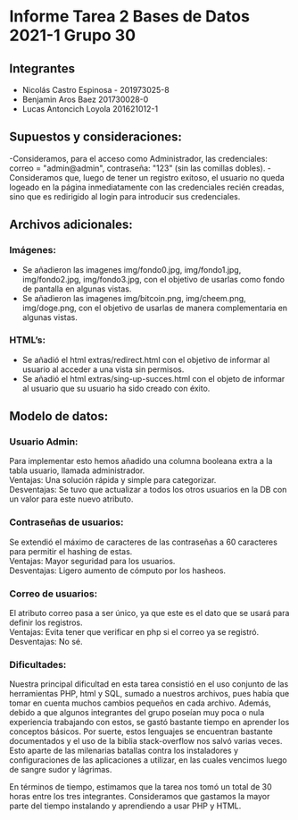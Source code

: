 # Informe Tarea 2 Bases de Datos 2021-1 Grupo 30
## Integrantes
- Nicolás Castro Espinosa - 201973025-8
- Benjamin Aros Baez 201730028-0
- Lucas Antoncich Loyola 201621012-1
 
## Supuestos y consideraciones:
-Consideramos, para el acceso como Administrador, las credenciales: correo = "admin@admin", contraseña: "123" (sin las comillas dobles).
-Consideramos que, luego de tener un registro exitoso, el usuario no queda logeado en la página inmediatamente con las credenciales recién creadas, sino que es redirigido al login para introducir sus credenciales.


## Archivos adicionales:
### Imágenes:
- Se añadieron las imagenes img/fondo0.jpg, img/fondo1.jpg, img/fondo2.jpg, img/fondo3.jpg, con el objetivo de usarlas como fondo de pantalla en algunas vistas.
- Se añadieron las imagenes img/bitcoin.png, img/cheem.png, img/doge.png, con el objetivo de usarlas de manera complementaria en algunas vistas.

### HTML’s:
- Se añadió el html extras/redirect.html con el objetivo de informar al usuario al acceder a una vista sin permisos.
- Se añadió el html extras/sing-up-succes.html con el objeto de informar al usuario que su usuario ha sido creado con éxito.


## Modelo de datos:
### Usuario Admin:
Para implementar esto hemos añadido una columna booleana extra a la tabla usuario, llamada administrador.  
Ventajas: Una solución rápida y simple para categorizar.  
Desventajas: Se tuvo que actualizar a todos los otros usuarios en la DB con un valor para este nuevo atributo.

### Contraseñas de usuarios:
Se extendió el máximo de caracteres de las contraseñas a 60 caracteres para permitir el hashing de estas.  
Ventajas: Mayor seguridad para los usuarios.  
Desventajas: Ligero aumento de cómputo por los hasheos.

### Correo de usuarios:
El atributo correo pasa a ser único, ya que este es el dato que se usará para definir los registros.  
Ventajas: Evita tener que verificar en php si el correo ya se registró.  
Desventajas: No sé.

### Dificultades:
Nuestra principal dificultad en esta tarea consistió en el uso conjunto de las herramientas PHP, html y SQL, sumado a nuestros archivos, pues había que tomar en cuenta muchos cambios pequeños en cada archivo. Además, debido a que algunos integrantes del grupo poseían muy poca o nula experiencia trabajando con estos, se gastó bastante tiempo en aprender los conceptos básicos. Por suerte, estos lenguajes se encuentran bastante documentados y el uso de la biblia stack-overflow nos salvó varias veces. Esto aparte de las milenarias batallas contra los instaladores y configuraciones de las aplicaciones a utilizar, en las cuales vencimos luego de sangre sudor y lágrimas.

En términos de tiempo, estimamos que la tarea nos tomó un total de 30 horas entre los tres integrantes. Consideramos que gastamos la mayor parte del tiempo instalando y aprendiendo a usar PHP y HTML. 
